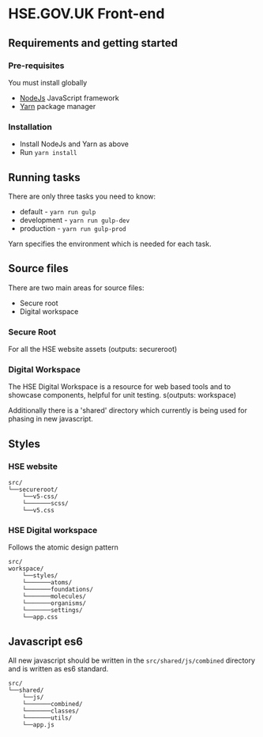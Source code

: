 # HSE.GOV.UK Front-end

## Requirements and getting started
### Pre-requisites
You must install globally
- [NodeJs](https://nodejs.org/en/) JavaScript framework
- [Yarn](https://yarnpkg.com/getting-started/install) package manager

### Installation
- Install NodeJs and Yarn as above
- Run `yarn install`

## Running tasks
There are only three tasks you need to know:
- default - `yarn run gulp`
- development - `yarn run gulp-dev`
- production - `yarn run gulp-prod`

Yarn specifies the environment which is needed for each task.

## Source files
There are two main areas for source files:
- Secure root
- Digital workspace

### Secure Root
For all the HSE website assets
(outputs: secureroot)
### Digital Workspace
The HSE Digital Workspace is a resource for web based tools and to showcase components, helpful for unit testing.
s(outputs: workspace)

Additionally there is a 'shared' directory which currently is being used for phasing in new javascript.

## Styles
### HSE website
```
src/
└──secureroot/
    └──v5-css/
    └───────scss/
    └──v5.css
```

### HSE Digital workspace
Follows the atomic design pattern
```
src/
workspace/
    └──styles/
    └───────atoms/
    └───────foundations/
    └───────molecules/
    └───────organisms/
    └───────settings/
    └──app.css
```

## Javascript es6
All new javascript should be written in the `src/shared/js/combined` directory and is written as es6 standard.

```
src/
└──shared/
    └──js/
    └───────combined/
    └───────classes/
    └───────utils/
    └──app.js
```
